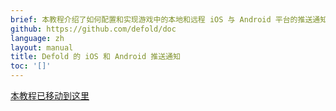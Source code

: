 ```yaml
---
brief: 本教程介绍了如何配置和实现游戏中的本地和远程 iOS 与 Android 平台的推送通知.
github: https://github.com/defold/doc
language: zh
layout: manual
title: Defold 的 iOS 和 Android 推送通知
toc: '[]'
---
```


[本教程已移动到这里](/extension-push)